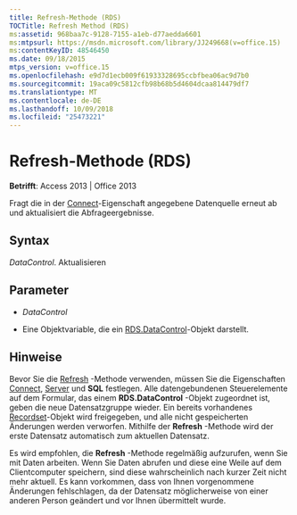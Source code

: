 ```yaml
---
title: Refresh-Methode (RDS)
TOCTitle: Refresh Method (RDS)
ms:assetid: 968baa7c-9128-7155-a1eb-d77aedda6601
ms:mtpsurl: https://msdn.microsoft.com/library/JJ249668(v=office.15)
ms:contentKeyID: 48546450
ms.date: 09/18/2015
mtps_version: v=office.15
ms.openlocfilehash: e9d7d1ecb009f61933328695ccbfbea06ac9d7b0
ms.sourcegitcommit: 19aca09c5812cfb98b68b5d4604dcaa814479df7
ms.translationtype: MT
ms.contentlocale: de-DE
ms.lasthandoff: 10/09/2018
ms.locfileid: "25473221"
---
```

# <a name="refresh-method-rds"></a>Refresh-Methode (RDS)


**Betrifft**: Access 2013 | Office 2013

Fragt die in der [Connect](connect-property-rds.md)-Eigenschaft angegebene Datenquelle erneut ab und aktualisiert die Abfrageergebnisse.

## <a name="syntax"></a>Syntax

*DataControl*. Aktualisieren

## <a name="parameters"></a>Parameter

  - *DataControl*

  - Eine Objektvariable, die ein [RDS.DataControl](datacontrol-object-rds.md)-Objekt darstellt.

## <a name="remarks"></a>Hinweise

Bevor Sie die [Refresh](connect-property-rds.md) -Methode verwenden, müssen Sie die Eigenschaften [Connect](server-property-rds.md), [Server](https://msdn.microsoft.com/library/jj248989\(v=office.15\)) und **SQL** festlegen. Alle datengebundenen Steuerelemente auf dem Formular, das einem **RDS.DataControl** -Objekt zugeordnet ist, geben die neue Datensatzgruppe wieder. Ein bereits vorhandenes [Recordset](recordset-object-ado.md)-Objekt wird freigegeben, und alle nicht gespeicherten Änderungen werden verworfen. Mithilfe der **Refresh** -Methode wird der erste Datensatz automatisch zum aktuellen Datensatz.

Es wird empfohlen, die **Refresh** -Methode regelmäßig aufzurufen, wenn Sie mit Daten arbeiten. Wenn Sie Daten abrufen und diese eine Weile auf dem Clientcomputer speichern, sind diese wahrscheinlich nach kurzer Zeit nicht mehr aktuell. Es kann vorkommen, dass von Ihnen vorgenommene Änderungen fehlschlagen, da der Datensatz möglicherweise von einer anderen Person geändert und vor Ihnen übermittelt wurde.

